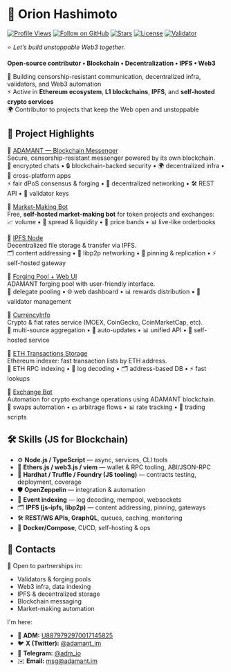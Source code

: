 # 🌌 Orion Hashimoto

[![Profile Views](https://komarev.com/ghpvc/?username=adamant-al&color=f8a061&style=flat-square&base=10000)](https://github.com/adamant-al)
[![Follow on GitHub](https://img.shields.io/github/followers/adamant-al?label=Follow&style=flat-square&color=2e7eed)](https://github.com/adamant-al?tab=followers)
[![Stars](https://img.shields.io/github/stars/Adamant-im/adamant?label=⭐%20Stars&style=flat-square&color=2e7eed)](https://github.com/Adamant-im/adamant/stargazers)
[![License](https://img.shields.io/github/license/Adamant-im/adamant?style=flat-square&color=ed5270)](https://github.com/Adamant-im/adamant/blob/master/LICENSE)
[![Validator](https://img.shields.io/badge/validator-active-3dd197?style=flat-square)](https://explorer.adamant.im/delegateMonitor)

⭐️ *Let’s build unstoppable Web3 together.*  

**Open-source contributor • Blockchain • Decentralization • IPFS • Web3**

💬 Building censorship-resistant communication, decentralized infra, validators, and Web3 automation  
⚡ Active in **Ethereum ecosystem**, **L1 blockchains**, **IPFS**, and **self-hosted crypto services**  
🌍 Contributor to projects that keep the Web open and unstoppable  

## 🚀 Project Highlights

🔹 [ADAMANT — Blockchain Messenger](https://github.com/Adamant-im/adamant)  
Secure, censorship-resistant messenger powered by its own blockchain.  
💬 encrypted chats • 🔒 blockchain-backed security • 🌍 decentralized infra • 📱 cross-platform apps  
⚡ fair dPoS consensus & forging • 📡 decentralized networking • 🛠️ REST API • 🔑 validator keys  

🔹 [Market-Making Bot](https://github.com/Adamant-im/adamant-tradebot)  
Free, **self-hosted market-making bot** for token projects and exchanges:  
📈 volume • 🧮 spread & liquidity • 🎯 price bands • 📊 live-like orderbooks  

🔹 [IPFS Node](https://github.com/Adamant-im/ipfs-node)  
Decentralized file storage & transfer via IPFS.  
🗂️ content addressing • 📡 libp2p networking • 🔄 pinning & replication • ⚡ self-hosted gateway  

🔹 [Forging Pool + Web UI](https://github.com/Adamant-im/pool)  
ADAMANT forging pool with user-friendly interface.  
👥 delegate pooling • 🌐 web dashboard • 📊 rewards distribution • 🔑 validator management  

🔹 [CurrencyInfo](https://github.com/Adamant-im/currencyinfo)  
Crypto & fiat rates service (MOEX, CoinGecko, CoinMarketCap, etc).  
💱 multi-source aggregation • 🔄 auto-updates • 📊 unified API • 🐳 self-hosted service  

🔹 [ETH Transactions Storage](https://github.com/Adamant-im/ETH-transactions-storage)  
Ethereum indexer: fast transaction lists by ETH address.  
🔗 ETH RPC indexing • 📡 log decoding • 🗂️ address-based DB • ⚡ fast lookups  

🔹 [Exchange Bot](https://github.com/Adamant-im/adamant-exchangebot)  
Automation for crypto exchange operations using ADAMANT blockchain.  
🔄 swaps automation • 💵 arbitrage flows • 📊 rate tracking • 🤖 trading scripts  

## 🛠️ Skills (JS for Blockchain)

- ⚙️ **Node.js / TypeScript** — async, services, CLI tools  
- 🔗 **Ethers.js / web3.js / viem** — wallet & RPC tooling, ABI/JSON-RPC  
- 🧪 **Hardhat / Truffle / Foundry (JS tooling)** — contracts testing, deployment, coverage  
- 🛡️ **OpenZeppelin** — integration & automation  
- 📡 **Event indexing** — log decoding, mempool, websockets  
- 🗂️ **IPFS (js-ipfs, libp2p)** — content addressing, pinning, gateways  
- 🛠️ **REST/WS APIs, GraphQL**, queues, caching, monitoring  
- 🐳 **Docker/Compose**, CI/CD, self-hosting & ops  

## 📡 Contacts

🤝 Open to partnerships in:

- Validators & forging pools  
- Web3 infra, data indexing  
- IPFS & decentralized storage  
- Blockchain messaging  
- Market-making automation  

I'm here:  

- 💬 **ADM:** [U8879792970017145825](https://adm.im/?address=U8879792970017145825&label=Orion+Hashimoto)  
- 🐦 **X (Twitter):** [@adamant_im](https://x.com/adamant_im)  
- 📢 **Telegram:** [@adm_io](https://t.me/adm_io)  
- ✉️ **Email:** msg@adamant.im  
